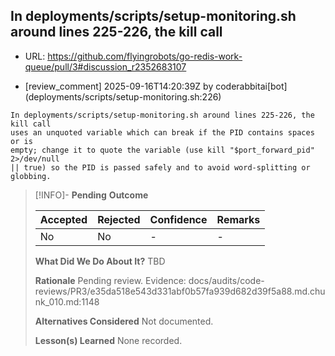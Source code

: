 ## In deployments/scripts/setup-monitoring.sh around lines 225-226, the kill call

- URL: https://github.com/flyingrobots/go-redis-work-queue/pull/3#discussion_r2352683107

- [review_comment] 2025-09-16T14:20:39Z by coderabbitai[bot] (deployments/scripts/setup-monitoring.sh:226)

```text
In deployments/scripts/setup-monitoring.sh around lines 225-226, the kill call
uses an unquoted variable which can break if the PID contains spaces or is
empty; change it to quote the variable (use kill "$port_forward_pid" 2>/dev/null
|| true) so the PID is passed safely and to avoid word-splitting or globbing.
```

> [!INFO]- **Pending**
> **Outcome**
> 
> | Accepted | Rejected | Confidence | Remarks |
> |----------|----------|------------|---------|
> | No | No | - | - |
>
> **What Did We Do About It?**
> TBD
>
> **Rationale**
> Pending review. Evidence: docs/audits/code-reviews/PR3/e35da518e543d331abf0b57fa939d682d39f5a88.md.chunk_010.md:1148
>
> **Alternatives Considered**
> Not documented.
>
> **Lesson(s) Learned**
> None recorded.
